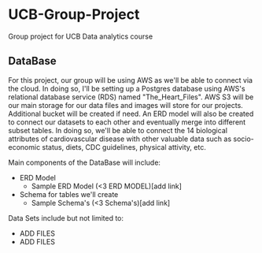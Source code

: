 # UCB-Group-Project
Group project for UCB Data analytics course

## DataBase
For this project, our group will be using AWS as we'll be able to connect via the cloud. In doing so, I'll be setting up a Postgres database using AWS's relational database service (RDS) named "The_Heart_Files". AWS S3 will be our main storage for our data files and images will store for our projects. Additional bucket will be created if need. An ERD model will also be created to connect our datasets to each other and eventually merge into different subset tables. In doing so, we'll be able to connect the 14 biological attributes of cardiovascular disease with other valuable data such as socio-economic status, diets, CDC guidelines, physical attivity, etc.

Main components of the DataBase will include:
  - ERD Model
    - Sample ERD Model (<3 ERD MODEL)[add link]
  - Schema for tables we'll create 
    - Sample Schema's (<3 Schema's)[add link]

Data Sets include but not limited to:
  - ADD FILES
  - ADD FILES

